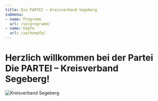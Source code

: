 ```yaml
---
title: Die PARTEI – Kreisverband Segeberg
submenu:
- name: Programm
  url: /se/programm/
- name: Köpfe
  url: /se/koepfe/
---
```


# Herzlich willkommen bei der Partei Die PARTEI &ndash; Kreisverband Segeberg!

![Kreisverband Segeberg](/se/header.jpg "Kreisverband Segeberg")
